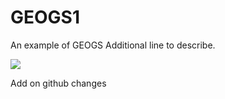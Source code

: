 # GEOGS1
An example of GEOGS 
Additional line to describe.

![](https://https://media1.tenor.com/m/5BYK-WS0__gAAAAd/cool-fun.gif)

Add on github changes
